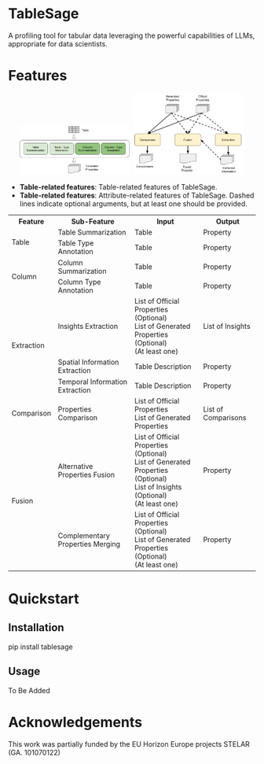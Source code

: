# TableSage
A profiling tool for tabular data leveraging the powerful capabilities of LLMs, appropriate for data scientists.

# Features

<p align="center">
  <img src="img/table_features.png" width="45%" alt="Table-related features">
  <img src="img/attribute_features.png" width="45%" alt="Attribute-related features">
</p>

- **Table-related features**: Table-related features of TableSage.
- **Table-related features**: Attribute-related features of TableSage. Dashed lines indicate optional arguments, but at least one should be provided.

<table>
  <tr>
    <th>Feature</th>
    <th>Sub-Feature</th>
    <th>Input</th>
    <th>Output</th>
  </tr>
  <tr>
    <td rowspan="2">Table</td>
    <td>Table Summarization</td>
    <td>Table</td>
    <td>Property</td>
  </tr>
  <tr>
    <td>Table Type Annotation</td>
    <td>Table</td>
    <td>Property</td>
  </tr>
  <tr>
    <td rowspan="2">Column</td>
    <td>Column Summarization</td>
    <td>Table</td>
    <td>Property</td>
  </tr>
  <tr>
    <td>Column Type Annotation</td>
    <td>Table</td>
    <td>Property</td>
  </tr>
  <tr>
    <td rowspan="3">Extraction</td>
    <td>Insights Extraction</td>
    <td>List of Official Properties (Optional) <br/> List of Generated Properties (Optional) <br/> (At least one)</td>
    <td>List of Insights</td>
  </tr>
  <tr>
    <td>Spatial Information Extraction</td>
    <td>Table Description</td>
    <td>Property</td>
  </tr>
  <tr>
    <td>Temporal Information Extraction</td>
    <td>Table Description</td>
    <td>Property</td>
  </tr>
  <tr>
    <td>Comparison</td>
    <td>Properties Comparison</td>
    <td>List of Official Properties <br/> List of Generated Properties</td>
    <td>List of Comparisons</td>
  </tr>
  <tr>
    <td rowspan="2">Fusion</td>
    <td>Alternative Properties Fusion</td>
    <td>List of Official Properties (Optional) <br/> List of Generated Properties (Optional) <br/> List of Insights (Optional) <br/> (At least one)</td>
    <td>Property</td>
  </tr>
  <tr>
    <td>Complementary Properties Merging</td>
    <td>List of Official Properties (Optional) <br/> List of Generated Properties (Optional) <br/> (At least one)</td>
    <td>Property</td>
  </tr>
</table>




# Quickstart
## Installation
pip install tablesage

## Usage
To Be Added

# Acknowledgements
This work was partially funded by the EU Horizon Europe projects STELAR (GA. 101070122)